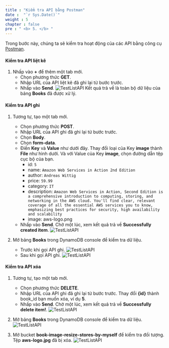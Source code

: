 ```yaml
---
title : "Kiểm tra API bằng Postman"
date :  "`r Sys.Date()`" 
weight : 5
chapter : false
pre : " <b> 5. </b> "
---
```

Trong bước này, chúng ta sẽ kiểm tra hoạt động của các API bằng công cụ [Postman](https://www.postman.com/downloads/).

#### Kiểm tra API liệt kê

1. Nhấp vào **+** để thêm một tab mới.
    - Chọn phương thức **GET**.
    - Nhập URL của API liệt kê đã ghi lại từ bước trước.
    - Nhấp vào **Send**.
      ![TestListAPI](/images/temp/1/77.png?width=90pc)
Kết quả trả về là toàn bộ dữ liệu của bảng **Books** đã được xử lý.

#### Kiểm tra API ghi

1. Tương tự, tạo một tab mới.
    - Chọn phương thức **POST**.
    - Nhập URL của API ghi đã ghi lại từ bước trước.
    - Chọn **Body**.
    - Chọn **form-data**.
    - Điền **Key** và **Value** như dưới đây. Thay đổi loại của Key **image** thành **File** như hình dưới. Và với Value của Key **image**, chọn đường dẫn tệp cục bộ của bạn.
      - id: `5`
      - name: `Amazon Web Services in Action 2nd Edition`
      - author: `Andreas Wittig`
      - price: `59.99`
      - category: `IT`
      - description: `Amazon Web Services in Action, Second Edition is a comprehensive introduction to computing, storing, and networking in the AWS cloud. You'll find clear, relevant coverage of all the essential AWS services you to know, emphasizing best practices for security, high availability and scalability`
      - image: aws-logo.png
    - Nhấp vào **Send**. Chờ một lúc, xem kết quả trả về **Successfully created item**.
      ![TestListAPI](/images/temp/1/78.png?width=90pc)

2. Mở bảng **Books** trong DynamoDB console để kiểm tra dữ liệu.
    - Trước khi gọi API ghi.
      ![TestListAPI](/images/temp/1/79.png?width=90pc)
    - Sau khi gọi API ghi.
      ![TestListAPI](/images/temp/1/80.png?width=90pc)

#### Kiểm tra API xóa

1. Tương tự, tạo một tab mới.
    - Chọn phương thức **DELETE**.
    - Nhập URL của API ghi đã ghi lại từ bước trước. Thay đổi **{id}** thành book_id bạn muốn xóa, ví dụ **5**.
    - Nhấp vào **Send**. Chờ một lúc, xem kết quả trả về **Successfully delete item!**.
      ![TestListAPI](/images/temp/1/81.png?width=90pc)

2. Mở bảng **Books** trong DynamoDB console để kiểm tra dữ liệu.
    ![TestListAPI](/images/temp/1/79.png?width=90pc)

3. Mở bucket **book-image-resize-stores-by-myself** để kiểm tra đối tượng. Tệp **aws-logo.jpg** đã bị xóa.
    ![TestListAPI](/images/temp/1/82.png?width=90pc)
